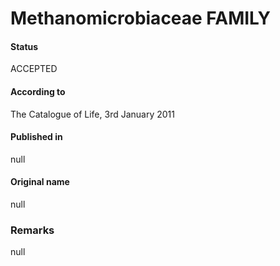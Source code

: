 # Methanomicrobiaceae FAMILY

#### Status
ACCEPTED

#### According to
The Catalogue of Life, 3rd January 2011

#### Published in
null

#### Original name
null

### Remarks
null